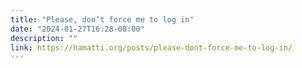 ```yaml
---
title: "Please, don’t force me to log in"
date: "2024-01-27T16:28-08:00"
description: ""
link: https://hamatti.org/posts/please-dont-force-me-to-log-in/
---
```


